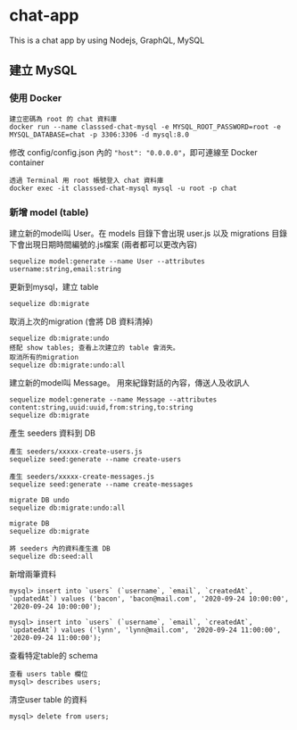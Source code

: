 # chat-app
This is a chat app by using Nodejs, GraphQL, MySQL

## 建立 MySQL

### 使用 Docker

```
建立密碼為 root 的 chat 資料庫
docker run --name classsed-chat-mysql -e MYSQL_ROOT_PASSWORD=root -e MYSQL_DATABASE=chat -p 3306:3306 -d mysql:8.0
```

修改 config/config.json 內的 `"host": "0.0.0.0"`，即可連線至 Docker container

```
透過 Terminal 用 root 帳號登入 chat 資料庫
docker exec -it classsed-chat-mysql mysql -u root -p chat
```

### 新增 model (table)
建立新的model叫 User。在 models 目錄下會出現 user.js 以及 migrations 目錄下會出現日期時間編號的.js檔案 (兩者都可以更改內容)
```
sequelize model:generate --name User --attributes username:string,email:string
```
更新到mysql，建立 table
```
sequelize db:migrate
```
取消上次的migration (會將 DB 資料清掉)
```
sequelize db:migrate:undo
搭配 show tables; 查看上次建立的 table 會消失。
取消所有的migration
sequelize db:migrate:undo:all
```
建立新的model叫 Message。 用來紀錄對話的內容，傳送人及收訊人
```
sequelize model:generate --name Message --attributes content:string,uuid:uuid,from:string,to:string
sequelize db:migrate
```
產生 seeders 資料到 DB
```
產生 seeders/xxxxx-create-users.js
sequelize seed:generate --name create-users

產生 seeders/xxxxx-create-messages.js
sequelize seed:generate --name create-messages

migrate DB undo
sequelize db:migrate:undo:all

migrate DB
sequelize db:migrate

將 seeders 內的資料產生進 DB
sequelize db:seed:all
```

新增兩筆資料
```
mysql> insert into `users` (`username`, `email`, `createdAt`, `updatedAt`) values ('bacon', 'bacon@mail.com', '2020-09-24 10:00:00', '2020-09-24 10:00:00');

mysql> insert into `users` (`username`, `email`, `createdAt`, `updatedAt`) values ('lynn', 'lynn@mail.com', '2020-09-24 11:00:00', '2020-09-24 11:00:00');
```
查看特定table的 schema
```
查看 users table 欄位
mysql> describes users;
```
清空user table 的資料
```
mysql> delete from users;
```
